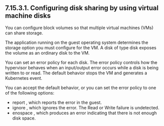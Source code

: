 ## 7.15.3.1. Configuring disk sharing by using virtual machine disks

You can configure block volumes so that multiple virtual machines (VMs) can share storage.

The application running on the guest operating system determines the storage option you must configure for the VM. A disk of type disk exposes the volume as an ordinary disk to the VM.

You can set an error policy for each disk. The error policy controls how the hypervisor behaves when an input/output error occurs while a disk is being written to or read. The default behavior stops the VM and generates a Kubernetes event.

You can accept the default behavior, or you can set the error policy to one of the following options:

- report , which reports the error in the guest.
- ignore , which ignores the error. The Read or Write failure is undetected.
- enospace , which produces an error indicating that there is not enough disk space.

